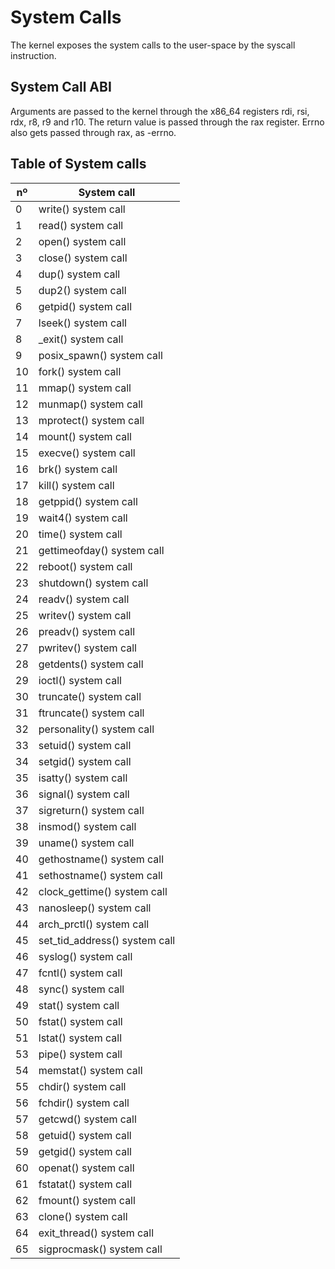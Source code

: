 # System Calls

The kernel exposes the system calls to the user-space by the syscall instruction.

## System Call ABI
Arguments are passed to the kernel through the x86_64 registers rdi, rsi, rdx, r8, r9 and r10. The return value is passed through the rax register.
Errno also gets passed through rax, as -errno.

## Table of System calls

| nº| System call         |
|---|---------------------|
| 0 | write() system call |
| 1 | read() system call  |
| 2 | open() system call  |
| 3 | close() system call |
| 4 | dup() system call   |
| 5 | dup2() system call  |
| 6 | getpid() system call |
| 7 | lseek() system call |
| 8 | _exit() system call |
| 9 | posix_spawn() system call |
| 10 | fork() system call |
| 11 | mmap() system call |
| 12 | munmap() system call |
| 13 | mprotect() system call |
| 14 | mount() system call |
| 15 | execve() system call |
| 16 | brk() system call |
| 17 | kill() system call |
| 18 | getppid() system call |
| 19 | wait4() system call |
| 20 | time() system call |
| 21 | gettimeofday() system call |
| 22 | reboot() system call |
| 23 | shutdown() system call |
| 24 | readv() system call |
| 25 | writev() system call |
| 26 | preadv() system call |
| 27 | pwritev() system call |
| 28 | getdents() system call |
| 29 | ioctl() system call |
| 30 | truncate() system call |
| 31 | ftruncate() system call |
| 32 | personality() system call |
| 33 | setuid() system call |
| 34 | setgid() system call |
| 35 | isatty() system call |
| 36 | signal() system call |
| 37 | sigreturn() system call |
| 38 | insmod() system call |
| 39 | uname() system call |
| 40 | gethostname() system call |
| 41 | sethostname() system call |
| 42 | clock_gettime() system call |
| 43 | nanosleep() system call |
| 44 | arch_prctl() system call |
| 45 | set_tid_address() system call |
| 46 | syslog() system call |
| 47 | fcntl() system call |
| 48 | sync() system call |
| 49 | stat() system call |
| 50 | fstat() system call |
| 51 | lstat() system call |
| 53 | pipe() system call |
| 54 | memstat() system call |
| 55 | chdir() system call |
| 56 | fchdir() system call |
| 57 | getcwd() system call |
| 58 | getuid() system call |
| 59 | getgid() system call |
| 60 | openat() system call |
| 61 | fstatat() system call |
| 62 | fmount() system call |
| 63 | clone() system call |
| 64 | exit_thread() system call |
| 65 | sigprocmask() system call |

